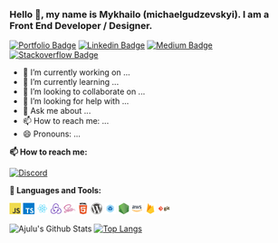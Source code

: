  

### Hello 👋, my name is Mykhailo (michaelgudzevskyi). I am a Front End Developer / Designer. 

[![Portfolio Badge](https://img.shields.io/badge/Website-michaelgudzevskyi.com-black)](https://michaelgudzevskyi.com)
[![Linkedin Badge](https://img.shields.io/badge/-LinkedIn-blue?style=flat-square&logo=Linkedin&logoColor=white&link=https://www.linkedin.com/in/michaelgudzevskyi/)](https://www.linkedin.com/in/michaelgudzevskyi/) 
[![Medium Badge](https://img.shields.io/badge/-Medium-292929?style=flat-square&labelColor=292929&logo=Medium&link=https://medium.com/@michaelgudzevskyi/)](https://medium.com/@michaelgudzevskyi/)
[![Stackoverflow Badge](https://img.shields.io/badge/-Stackoverflow-4CA143?style=flat-square&logo=Stackoverflow&logoColor=white&link=https://stackoverflow.com/story/michaelgudzevskyi?tab=profile)](https://stackoverflow.com/story/michaelgudzevskyi?tab=profile)

 


- 🔭 I’m currently working on ...
- 🌱 I’m currently learning ...
- 👯 I’m looking to collaborate on ...
- 🤔 I’m looking for help with ...
- 💬 Ask me about ...
- 📫 How to reach me: ...
- 😄 Pronouns: ...


**📫 How to reach me:**

[![Discord](https://img.shields.io/discord/469901051336851456.svg?label=&logo=discord&logoColor=ffffff&color=7389D8&labelColor=6A7EC2)](https://discord.gg/vpEv3HJ)
<br />


**🔭 Languages and Tools:**

<code><img height="20" src="https://raw.githubusercontent.com/github/explore/80688e429a7d4ef2fca1e82350fe8e3517d3494d/topics/javascript/javascript.png"></code>
<code><img height="20" src="https://raw.githubusercontent.com/github/explore/80688e429a7d4ef2fca1e82350fe8e3517d3494d/topics/typescript/typescript.png"></code>
<code><img height="20" src="https://raw.githubusercontent.com/github/explore/80688e429a7d4ef2fca1e82350fe8e3517d3494d/topics/react/react.png"></code>
<code><img height="20" src="https://raw.githubusercontent.com/github/explore/80688e429a7d4ef2fca1e82350fe8e3517d3494d/topics/redux/redux.png"></code>
<code><img height="20" src="https://raw.githubusercontent.com/github/explore/80688e429a7d4ef2fca1e82350fe8e3517d3494d/topics/sass/sass.png"></code>
<code><img height="20" src="https://raw.githubusercontent.com/github/explore/80688e429a7d4ef2fca1e82350fe8e3517d3494d/topics/html/html.png"></code>
<code><img height="20" src="https://raw.githubusercontent.com/github/explore/80688e429a7d4ef2fca1e82350fe8e3517d3494d/topics/wordpress/wordpress.png"></code>
<code><img height="20" src="https://raw.githubusercontent.com/github/explore/80688e429a7d4ef2fca1e82350fe8e3517d3494d/topics/webpack/webpack.png"></code>
<code><img height="20" src="https://raw.githubusercontent.com/github/explore/80688e429a7d4ef2fca1e82350fe8e3517d3494d/topics/nodejs/nodejs.png"></code>
<code><img height="20" src="https://raw.githubusercontent.com/github/explore/80688e429a7d4ef2fca1e82350fe8e3517d3494d/topics/aws/aws.png"></code>
<code><img height="20" src="https://raw.githubusercontent.com/github/explore/80688e429a7d4ef2fca1e82350fe8e3517d3494d/topics/firebase/firebase.png"></code>
<code><img height="20" src="https://raw.githubusercontent.com/github/explore/80688e429a7d4ef2fca1e82350fe8e3517d3494d/topics/git/git.png"></code>
<br />


 ![Ajulu's Github Stats](https://github-readme-stats.vercel.app/api?username=mykhailohud&show_icons=true&theme=radical)
[![Top Langs](https://github-readme-stats.vercel.app/api/top-langs/?username=mykhailohud&layout=compact&show_icons=true&theme=radical)](https://github.com/anuraghazra/github-readme-stats)
